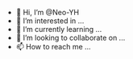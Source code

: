 - 👋 Hi, I’m @Neo-YH
- 👀 I’m interested in ...
- 🌱 I’m currently learning ...
- 💞️ I’m looking to collaborate on ...
- 📫 How to reach me ...

<!---
Neo-YH/Neo-YH is a ✨ special ✨ repository because its `README.md` (this file) appears on your GitHub profile.
You can click the Preview link to take a look at your changes.
--->
